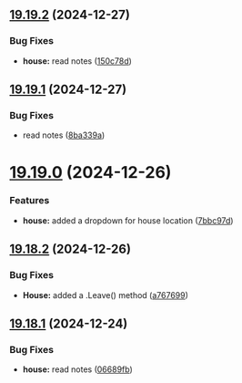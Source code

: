 ## [19.19.2](https://github.com/Torwent/WaspLib/compare/v19.19.1...v19.19.2) (2024-12-27)


### Bug Fixes

* **house:** read notes ([150c78d](https://github.com/Torwent/WaspLib/commit/150c78d85a2847f4157e39c9468fc117cf11ab79))



## [19.19.1](https://github.com/Torwent/WaspLib/compare/v19.19.0...v19.19.1) (2024-12-27)


### Bug Fixes

* read notes ([8ba339a](https://github.com/Torwent/WaspLib/commit/8ba339a0f7a666aed6f472ec45c8beb08dd63a9e))



# [19.19.0](https://github.com/Torwent/WaspLib/compare/v19.18.2...v19.19.0) (2024-12-26)


### Features

* **house:** added a dropdown for house location ([7bbc97d](https://github.com/Torwent/WaspLib/commit/7bbc97dc1a5672c714c4417973f3587f200ec986))



## [19.18.2](https://github.com/Torwent/WaspLib/compare/v19.18.1...v19.18.2) (2024-12-26)


### Bug Fixes

* **House:** added a .Leave() method ([a767699](https://github.com/Torwent/WaspLib/commit/a767699edca61d869310724abf6c671809ecf176))



## [19.18.1](https://github.com/Torwent/WaspLib/compare/v19.18.0...v19.18.1) (2024-12-24)


### Bug Fixes

* **house:** read notes ([06689fb](https://github.com/Torwent/WaspLib/commit/06689fb7fff82d82683193be6926537ac9595981))



